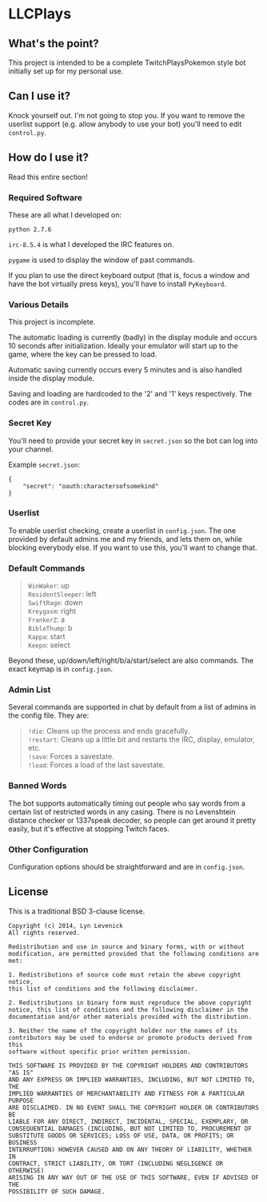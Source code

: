 LLCPlays
========

What's the point?
-----------------

This project is intended to be a complete TwitchPlaysPokemon style bot initially set up for my personal use.

Can I use it?
-------------

Knock yourself out. I'm not going to stop you. If you want to remove the userlist support (e.g. allow anybody to use your bot) you'll need to edit `control.py`.

How do I use it?
----------------

Read this entire section!

### Required Software

These are all what I developed on:

`python 2.7.6`

`irc-8.5.4` is what I developed the IRC features on.

`pygame` is used to display the window of past commands.

If you plan to use the direct keyboard output (that is, focus a window and have the bot virtually press keys), you'll have to install `PyKeyboard`.

### Various Details

This project is incomplete.

The automatic loading is currently (badly) in the display module and occurs 10 seconds after initialization. Ideally your emulator will start up to the game, where the key can be pressed to load.

Automatic saving currently occurs every 5 minutes and is also handled inside the display module.

Saving and loading are hardcoded to the '2' and '1' keys respectively. The codes are in `control.py`.

### Secret Key

You'll need to provide your secret key in `secret.json` so the bot can log into your channel.

Example `secret.json`:

    {
		"secret": "oauth:charactersofsomekind"
    }

### Userlist

To enable userlist checking, create a userlist in `config.json`. The one provided by default admins me and my friends, and lets them on, while blocking everybody else. If you want to use this, you'll want to change that.

### Default Commands

>	`WinWaker`: up  
>	`ResidentSleeper`: left  
>	`SwiftRage`: down  
>	`Kreygasm`: right  
>	`FrankerZ`: a  
>	`BibleThump`: b  
>	`Kappa`: start  
>	`Keepo`: select

Beyond these, up/down/left/right/b/a/start/select are also commands. The exact keymap is in `config.json`.

### Admin List

Several commands are supported in chat by default from a list of admins in the config file. They are:

>	`!die`: Cleans up the process and ends gracefully.  
>	`!restart`: Cleans up a little bit and restarts the IRC, display, emulator, etc.  
>	`!save`: Forces a savestate.  
>	`!load`: Forces a load of the last savestate.

### Banned Words

The bot supports automatically timing out people who say words from a certain list of restricted words in any casing. There is no Levenshtein distance checker or 1337speak decoder, so people can get around it pretty easily, but it's effective at stopping Twitch faces.

### Other Configuration

Configuration options should be straightforward and are in `config.json`.

License
-------

This is a traditional BSD 3-clause license.

    Copyright (c) 2014, Lyn Levenick
    All rights reserved.
    
    Redistribution and use in source and binary forms, with or without
    modification, are permitted provided that the following conditions are met:
    
    1. Redistributions of source code must retain the above copyright notice,
    this list of conditions and the following disclaimer.
    
    2. Redistributions in binary form must reproduce the above copyright
    notice, this list of conditions and the following disclaimer in the
    documentation and/or other materials provided with the distribution.
    
    3. Neither the name of the copyright holder nor the names of its
    contributors may be used to endorse or promote products derived from this
    software without specific prior written permission.
    
    THIS SOFTWARE IS PROVIDED BY THE COPYRIGHT HOLDERS AND CONTRIBUTORS "AS IS"
    AND ANY EXPRESS OR IMPLIED WARRANTIES, INCLUDING, BUT NOT LIMITED TO, THE
    IMPLIED WARRANTIES OF MERCHANTABILITY AND FITNESS FOR A PARTICULAR PURPOSE
    ARE DISCLAIMED. IN NO EVENT SHALL THE COPYRIGHT HOLDER OR CONTRIBUTORS BE
    LIABLE FOR ANY DIRECT, INDIRECT, INCIDENTAL, SPECIAL, EXEMPLARY, OR
    CONSEQUENTIAL DAMAGES (INCLUDING, BUT NOT LIMITED TO, PROCUREMENT OF
	SUBSTITUTE GOODS OR SERVICES; LOSS OF USE, DATA, OR PROFITS; OR BUSINESS
	INTERRUPTION) HOWEVER CAUSED AND ON ANY THEORY OF LIABILITY, WHETHER IN
	CONTRACT, STRICT LIABILITY, OR TORT (INCLUDING NEGLIGENCE OR OTHERWISE)
	ARISING IN ANY WAY OUT OF THE USE OF THIS SOFTWARE, EVEN IF ADVISED OF THE
	POSSIBILITY OF SUCH DAMAGE.
